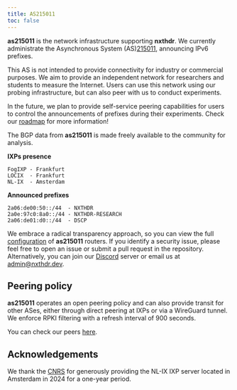 ```yaml
---
title: AS215011
toc: false
---
```


**as215011** is the network infrastructure supporting **nxthdr**. We currently administrate the Asynchronous System (AS)[215011](https://www.peeringdb.com/net/36080), announcing IPv6 prefixes.

This AS  is not intended to provide connectivity for industry or commercial purposes. We aim to provide an independent network for researchers and students to measure the Internet. Users can use this network using our probing infrastructure, but can also peer with us to conduct experiments.

In the future, we plan to provide self-service peering capabilities for users to control the announcements of prefixes during their experiments. Check our [roadmap](https://github.com/orgs/nxthdr/projects/1) for more information!

The BGP data from **as215011** is made freely available to the community for analysis.

**IXPs presence**

```
FogIXP - Frankfurt
LOCIX  - Frankfurt
NL-IX  - Amsterdam
```

**Announced prefixes**

```
2a06:de00:50::/44  - NXTHDR
2a0e:97c0:8a0::/44 - NXTHDR-RESEARCH
2a06:de01:d0::/44  - DSCP
```

We embrace a radical transparency approach, so you can view the full [configuration](https://github.com/nxthdr/infrastructure/tree/main/networks) of **as215011** routers. If you identify a security issue, please feel free to open an issue or submit a pull request in the repository. Alternatively, you can join our [Discord](https://discord.gg/KRsVs7jafg) server or email us at [admin@nxthdr.dev](mailto:admin@nxthdr.dev).

## Peering policy

**as215011** operates an open peering policy and can also provide transit for other ASes, either through direct peering at IXPs or via a WireGuard tunnel. We enforce RPKI filtering with a refresh interval of 900 seconds.

You can check our peers [here](https://peers.as215011.net).

## Acknowledgements

We thank the [CNRS](https://www.cnrs.fr/fr) for generously providing the NL-IX IXP server located in Amsterdam in 2024 for a one-year period.
